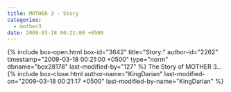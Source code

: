 ```yaml
---
title: MOTHER 3 - Story
categories:
  - mother3
date: 2009-03-18 00:21:00 +0500
---
```

{% include box-open.html box-id="3642" title="Story:" author-id="2262" timestamp="2009-03-18 00:21:00 +0500" type="norm" dbname="box28178" last-modified-by="127" %}
The Story of MOTHER 3...
{% include box-close.html author-name="KingDarian" last-modified-on="2009-03-18 00:21:17 +0500" last-modified-by-name="KingDarian" %}
